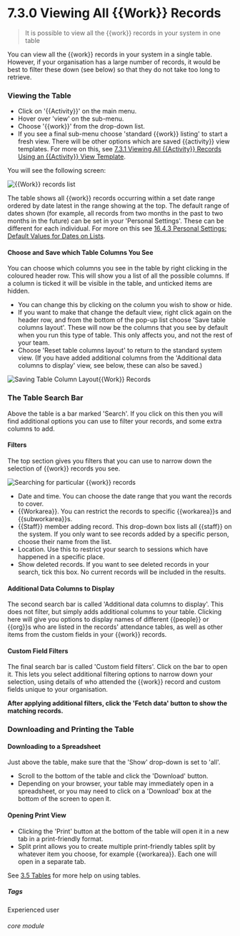 # 7.3.0  <i class="fas fa-hammer"></i> Viewing All {{Work}} Records

> It is possible to view all the {{work}} records in your system in one table



You can view all the {{work}} records in your system in a single table. However, if your organisation has a large number of records, it would be best to filter these down (see below) so that they do not take too long to retrieve. 

### Viewing the Table

- Click on '{{Activity}}' on the main menu.
- Hover over 'view' on the sub-menu.
- Choose '{{work}}' from the drop-down list. 
- If you see a final sub-menu choose 'standard {{work}} listing' to start a fresh view. There will be other options which are saved {{activity}} view templates. For more on this, see [7.3.1 Viewing All {{Activity}} Records Using an {{Activity}} View Template](/help/index/p/7.3.1).

You will see the following screen:

![{{Work}} records list](59a.png)

The table shows all {{work}} records occurring within a set date range ordered by date latest in the range showing at the top.  The default range of dates shown (for example, all records from two months in the past to two months in the future) can be set in your 'Personal Settings'. These can be different for each individual. For more on this see [16.4.3 Personal Settings: Default Values for Dates on Lists](/help/index/p/16.4.3). 

#### Choose and Save which Table Columns You See

You can choose which columns you see in the table by right clicking in the coloured header row.  This will show you a list of all the possible columns. If a column is ticked it will be visible in the table, and unticked items are hidden.  

- You can change this by clicking on the column you wish to show or hide. 
- If you want to make that change the default view, right click again on the header row, and from the bottom of the pop-up list choose 'Save table columns layout'.  These will now be the columns that you see by default when you run this type of table. This only affects you, and not the rest of your team.  
- Choose 'Reset table columns layout' to return to the standard system view.  (If you have added additional columns from the 'Additional data columns to display' view, see below, these can also be saved.)

![Saving Table Column Layout{{Work}} Records](7.3.0a.png)

### The Table Search Bar

Above the table is a bar marked 'Search'. If you click on this then you will find additional options you can use to filter your records, and some extra columns to add. 

#### Filters

The top section gives you filters that you can use to narrow down the selection of {{work}} records you see. 

![Searching for particular {{work}} records](7.3.0b.png)

- Date and time. You can choose the date range that you want the records to cover.
- {{Workarea}}. You can restrict the records to specific {{workarea}}s and {{subworkarea}}s. 
- {{Staff}} member adding record. This drop-down box lists all {{staff}} on the system. If you only want to see records added by a specific person, choose their name from the list. 
- Location. Use this to restrict your search to sessions which have happened in a specific place. 
- Show deleted records. If you want to see deleted records in your search, tick this box. No current records will be included in the results. 

#### Additional Data Columns to Display

The second search bar is called 'Additional data columns to display'.  This does not filter, but simply adds additional columns to your table.  Clicking here will give you options to display names of different {{people}} or {{org}}s who are listed in the records' attendance tables, as well as other items from the custom fields in your {{work}} records.

#### Custom Field Filters
The final search bar is called 'Custom field filters'. Click on the bar to open it.  This lets you select additional filtering options to narrow down your selection, using details of who attended the {{work}} record and custom fields unique to your organisation.  

**After applying additional filters, click the 'Fetch data' button to show the matching records.**


### Downloading and Printing the Table

#### Downloading to a Spreadsheet

Just above the table, make sure that the 'Show' drop-down is set to 'all'. 
- Scroll to the bottom of the table and click the 'Download' button.  
- Depending on your browser, your table may immediately open in a spreadsheet, or you may need to click on a 'Download' box at the bottom of the screen to open it.

#### Opening Print View

- Clicking the 'Print' button at the bottom of the table will open it in a new tab in a print-friendly format.  
- Split print allows you to create multiple print-friendly tables split by whatever item you choose, for example {{workarea}}. Each one will open in a separate tab.

See [3.5 Tables](/help/index/p/3.5.0) for more help on using tables.

##### Tags
Experienced user

###### core module

